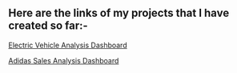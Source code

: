 ## Here are the links of my projects that I have created so far:-

[Electric Vehicle Analysis Dashboard](https://github.com/ayushshah17/Ayush_DataAnalytics/blob/main/Electric%20Vehicle%20Analysis/README.md)


[Adidas Sales Analysis Dashboard](https://github.com/ayushshah17/Ayush_DataAnalytics/tree/main/Adidas%20Sales%20Analysis)

